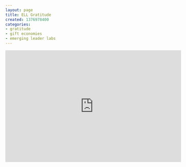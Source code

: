 ```yaml
---
layout: page
title: ELL Gratitude
created: 1376978400
categories:
- gratitude
- gift economies
- emerging leader labs
---
```

<p><iframe allowfullscreen="" frameborder="0" height="350" src="https://www.youtube.com/embed/KuV2FUOdQjc" width="550"></iframe></p>
